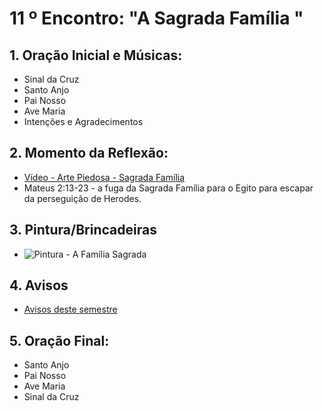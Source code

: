 # 11 º Encontro: "A Sagrada Família "

## 1. Oração Inicial e Músicas:	
- Sinal da Cruz
- Santo Anjo
- Pai Nosso 
- Ave Maria 
- Intenções e Agradecimentos
	
## 2. Momento da Reflexão:
- [Vídeo - Arte Piedosa - Sagrada Família](https://comunidade.artepiedosa.com/curso/3522/ep-16-fuga-para-o-egito370639001/48519f68-8e67-45f9-8c5a-4bc7d88cb504?id=48519f68-8e67-45f9-8c5a-4bc7d88cb504)
- Mateus 2:13-23 - a fuga da Sagrada Família para o Egito para escapar da perseguição de Herodes.    

## 3. Pintura/Brincadeiras
- ![Pintura - A Família Sagrada](https://github.com/user-attachments/assets/f6113dd9-52f4-4f5c-a373-1f7e5efd7885)

## 4. Avisos
- [Avisos deste semestre](https://github.com/oracoes-catolicas/pre-catequese/blob/main/avisos/2025-01.md)
 
## 5. Oração Final:
- Santo Anjo
- Pai Nosso 
- Ave Maria 
- Sinal da Cruz
